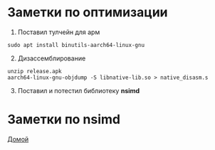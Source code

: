 # Заметки по оптимизации

1. Поставил тулчейн для арм
```shell
sudo apt install binutils-aarch64-linux-gnu
```

2. Дизассемблирование
```shell
unzip release.apk
aarch64-linux-gnu-objdump -S libnative-lib.so > native_disasm.s
```
3. Поставил и потестил библиотеку **nsimd**

# Заметки по nsimd

[Домой](index.md)
